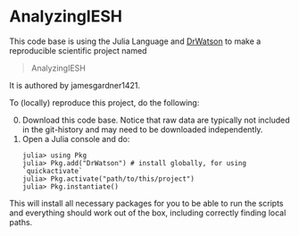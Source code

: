 # AnalyzingIESH

This code base is using the Julia Language and [DrWatson](https://juliadynamics.github.io/DrWatson.jl/stable/)
to make a reproducible scientific project named
> AnalyzingIESH

It is authored by jamesgardner1421.

To (locally) reproduce this project, do the following:

0. Download this code base. Notice that raw data are typically not included in the
   git-history and may need to be downloaded independently.
1. Open a Julia console and do:
   ```
   julia> using Pkg
   julia> Pkg.add("DrWatson") # install globally, for using `quickactivate`
   julia> Pkg.activate("path/to/this/project")
   julia> Pkg.instantiate()
   ```

This will install all necessary packages for you to be able to run the scripts and
everything should work out of the box, including correctly finding local paths.
